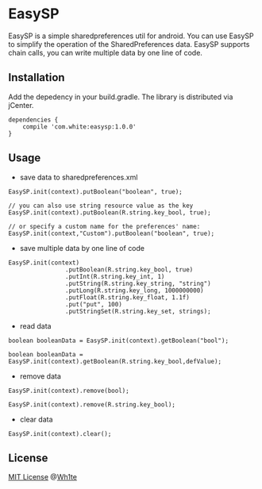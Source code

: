 # EasySP
EasySP is a simple sharedpreferences util for android. You can use EasySP to simplify the operation of the SharedPreferences data. EasySP supports chain calls, you can write multiple data by one line of code.  

## Installation

Add the depedency in your build.gradle. The library is distributed via jCenter.
```
dependencies {
    compile 'com.white:easysp:1.0.0'
}
```
## Usage

- save data to sharedpreferences.xml   
```
EasySP.init(context).putBoolean("boolean", true);

// you can also use string resource value as the key
EasySP.init(context).putBoolean(R.string.key_bool, true);

// or specify a custom name for the preferences' name:
EasySP.init(context,"Custom").putBoolean("boolean", true);
```

- save multiple data by one line of code
```
EasySP.init(context)
                .putBoolean(R.string.key_bool, true)
                .putInt(R.string.key_int, 1)
                .putString(R.string.key_string, "string")
                .putLong(R.string.key_long, 1000000000)
                .putFloat(R.string.key_float, 1.1f)
                .put("put", 100)
                .putStringSet(R.string.key_set, strings);
```

- read data
```
boolean booleanData = EasySP.init(context).getBoolean("bool");

boolean booleanData = EasySP.init(context).getBoolean(R.string.key_bool,defValue);
```

- remove data
```
EasySP.init(context).remove(bool);

EasySP.init(context).remove(R.string.key_bool);
```
- clear data
```
EasySP.init(context).clear();
```

## License

[MIT License](https://github.com/WhiteDG/EasySP/blob/master/LICENSE) @[Wh1te](https://github.com/WhiteDG)
